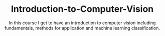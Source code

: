<div align=center>

# Introduction-to-Computer-Vision

In this course I get to have an introduction to computer vision including fundamentals, methods for application and machine learning classification.
</div>
